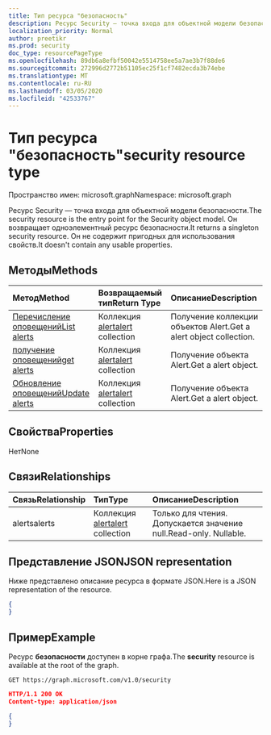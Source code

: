 ```yaml
---
title: Тип ресурса "безопасность"
description: Ресурс Security — точка входа для объектной модели безопасности. Он возвращает одноэлементный ресурс безопасности. Он не содержит пригодных для использования свойств.
localization_priority: Normal
author: preetikr
ms.prod: security
doc_type: resourcePageType
ms.openlocfilehash: 89db6a8efbf50042e5514758ee5a7ae3b7f88de6
ms.sourcegitcommit: 272996d2772b51105ec25f1cf7482ecda3b74ebe
ms.translationtype: MT
ms.contentlocale: ru-RU
ms.lasthandoff: 03/05/2020
ms.locfileid: "42533767"
---
```

# <a name="security-resource-type"></a><span data-ttu-id="354d2-105">Тип ресурса "безопасность"</span><span class="sxs-lookup"><span data-stu-id="354d2-105">security resource type</span></span>

<span data-ttu-id="354d2-106">Пространство имен: microsoft.graph</span><span class="sxs-lookup"><span data-stu-id="354d2-106">Namespace: microsoft.graph</span></span>

<span data-ttu-id="354d2-107">Ресурс Security — точка входа для объектной модели безопасности.</span><span class="sxs-lookup"><span data-stu-id="354d2-107">The security resource is the entry point for the Security object model.</span></span> <span data-ttu-id="354d2-108">Он возвращает одноэлементный ресурс безопасности.</span><span class="sxs-lookup"><span data-stu-id="354d2-108">It returns a singleton security resource.</span></span> <span data-ttu-id="354d2-109">Он не содержит пригодных для использования свойств.</span><span class="sxs-lookup"><span data-stu-id="354d2-109">It doesn't contain any usable properties.</span></span>

## <a name="methods"></a><span data-ttu-id="354d2-110">Методы</span><span class="sxs-lookup"><span data-stu-id="354d2-110">Methods</span></span>

| <span data-ttu-id="354d2-111">Метод</span><span class="sxs-lookup"><span data-stu-id="354d2-111">Method</span></span>       | <span data-ttu-id="354d2-112">Возвращаемый тип</span><span class="sxs-lookup"><span data-stu-id="354d2-112">Return Type</span></span> | <span data-ttu-id="354d2-113">Описание</span><span class="sxs-lookup"><span data-stu-id="354d2-113">Description</span></span> |
|:-------------|:------------|:------------|
| [<span data-ttu-id="354d2-114">Перечисление оповещений</span><span class="sxs-lookup"><span data-stu-id="354d2-114">List alerts</span></span>](../api/alert-list.md) | <span data-ttu-id="354d2-115">Коллекция [alert](alert.md)</span><span class="sxs-lookup"><span data-stu-id="354d2-115">[alert](alert.md) collection</span></span> | <span data-ttu-id="354d2-116">Получение коллекции объектов Alert.</span><span class="sxs-lookup"><span data-stu-id="354d2-116">Get a alert object collection.</span></span> |
| [<span data-ttu-id="354d2-117">получение оповещений</span><span class="sxs-lookup"><span data-stu-id="354d2-117">get alerts</span></span>](../api/alert-get.md) | <span data-ttu-id="354d2-118">Коллекция [alert](alert.md)</span><span class="sxs-lookup"><span data-stu-id="354d2-118">[alert](alert.md) collection</span></span> | <span data-ttu-id="354d2-119">Получение объекта Alert.</span><span class="sxs-lookup"><span data-stu-id="354d2-119">Get a alert object.</span></span> |
| [<span data-ttu-id="354d2-120">Обновление оповещений</span><span class="sxs-lookup"><span data-stu-id="354d2-120">Update alerts</span></span>](../api/alert-update.md) | <span data-ttu-id="354d2-121">Коллекция [alert](alert.md)</span><span class="sxs-lookup"><span data-stu-id="354d2-121">[alert](alert.md) collection</span></span> | <span data-ttu-id="354d2-122">Получение объекта Alert.</span><span class="sxs-lookup"><span data-stu-id="354d2-122">Get a alert object.</span></span> |

## <a name="properties"></a><span data-ttu-id="354d2-123">Свойства</span><span class="sxs-lookup"><span data-stu-id="354d2-123">Properties</span></span>
<span data-ttu-id="354d2-124">Нет</span><span class="sxs-lookup"><span data-stu-id="354d2-124">None</span></span>

## <a name="relationships"></a><span data-ttu-id="354d2-125">Связи</span><span class="sxs-lookup"><span data-stu-id="354d2-125">Relationships</span></span>
| <span data-ttu-id="354d2-126">Связь</span><span class="sxs-lookup"><span data-stu-id="354d2-126">Relationship</span></span> | <span data-ttu-id="354d2-127">Тип</span><span class="sxs-lookup"><span data-stu-id="354d2-127">Type</span></span>        | <span data-ttu-id="354d2-128">Описание</span><span class="sxs-lookup"><span data-stu-id="354d2-128">Description</span></span> |
|:-------------|:------------|:------------|
|<span data-ttu-id="354d2-129">alerts</span><span class="sxs-lookup"><span data-stu-id="354d2-129">alerts</span></span>|<span data-ttu-id="354d2-130">Коллекция [alert](alert.md)</span><span class="sxs-lookup"><span data-stu-id="354d2-130">[alert](alert.md) collection</span></span>| <span data-ttu-id="354d2-p103">Только для чтения. Допускается значение null.</span><span class="sxs-lookup"><span data-stu-id="354d2-p103">Read-only. Nullable.</span></span>|


## <a name="json-representation"></a><span data-ttu-id="354d2-133">Представление JSON</span><span class="sxs-lookup"><span data-stu-id="354d2-133">JSON representation</span></span>
<span data-ttu-id="354d2-134">Ниже представлено описание ресурса в формате JSON.</span><span class="sxs-lookup"><span data-stu-id="354d2-134">Here is a JSON representation of the resource.</span></span>

<!-- {
  "blockType": "resource",
  "baseType": "microsoft.graph.entity",
  "@odata.type": "microsoft.graph.security"
}-->

```json
{
}
```

## <a name="example"></a><span data-ttu-id="354d2-135">Пример</span><span class="sxs-lookup"><span data-stu-id="354d2-135">Example</span></span>

<span data-ttu-id="354d2-136">Ресурс **безопасности** доступен в корне графа.</span><span class="sxs-lookup"><span data-stu-id="354d2-136">The **security** resource is available at the root of the graph.</span></span>

<!--{
  "blockType": "request"
}-->
```http
GET https://graph.microsoft.com/v1.0/security
```

<!--{
  "blockType": "response",
  "truncated": true,
  "@odata.type": "microsoft.graph.security"
}-->
```json
HTTP/1.1 200 OK
Content-type: application/json

{
}
```

<!-- uuid: 8fcb5dbc-d5aa-4681-8e31-b001d5168d79
2015-10-25 14:57:30 UTC -->
<!-- {
  "type": "#page.annotation",
  "description": "security resource",
  "keywords": "",
  "section": "documentation",
  "tocPath": ""
}-->
